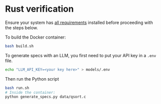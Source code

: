 # Rust verification

Ensure your system has [all requirements](./REQUIREMENTS.md) installed before
  proceeding with the steps below.

To build the Docker container:

```sh
bash build.sh
```

To generate specs with an LLM, you first need to put your API key in a `.env` file.

```sh
echo "LLM_API_KEY=<your key here>" > models/.env
```

Then run the Python script

```sh
bash run.sh
# Inside the container:
python generate_specs.py data/qsort.c
```
